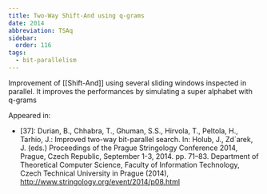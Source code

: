 ```yaml
---
title: Two-Way Shift-And using q-grams
date: 2014
abbreviation: TSAq
sidebar:
  order: 116
tags:
  - bit-parallelism
---
```


Improvement of [[Shift-And]] using several sliding windows inspected in parallel. It improves the performances by simulating a super alphabet with q-grams

Appeared in:

- [37]: Durian, B., Chhabra, T., Ghuman, S.S., Hirvola, T., Peltola, H., Tarhio, J.: Improved two-way bit-parallel search. In: Holub, J., Zd´arek, J. (eds.) Proceedings of the Prague Stringology Conference 2014, Prague, Czech Republic, September 1-3, 2014. pp. 71–83. Department of Theoretical Computer Science, Faculty of Information Technology, Czech Technical University in Prague (2014), http://www.stringology.org/event/2014/p08.html
